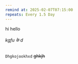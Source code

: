 ```yaml
---
remind at: 2025-02-07T07:15:00
repeats: Every 1.5 Day
---
```

hi hello 
###### kgfu के d
`Dhgkojookhxd`
~~ghkjh~~
